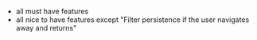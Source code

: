 - all must have features
- all nice to have features except "Filter persistence if the user navigates away and returns"
